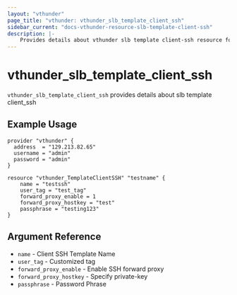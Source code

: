 ```yaml
---
layout: "vthunder"
page_title: "vthunder: vthunder_slb_template_client_ssh"
sidebar_current: "docs-vthunder-resource-slb-template-client-ssh"
description: |-
    Provides details about vthunder slb template client-ssh resource for A10
---
```


# vthunder\_slb\_template\_client\_ssh

`vthunder_slb_template_client_ssh` provides details about slb template client_ssh
## Example Usage


```hcl
provider "vthunder" {
  address  = "129.213.82.65"
  username = "admin"
  password = "admin"
}

resource "vthunder_TemplateClientSSH" "testname" {
	name = "testssh"
	user_tag = "test_tag"
	forward_proxy_enable = 1
	forward_proxy_hostkey = "test"
	passphrase = "testing123"
}
```

## Argument Reference

* `name` - Client SSH Template Name
* `user_tag` - Customized tag
* `forward_proxy_enable` - Enable SSH forward proxy
* `forward_proxy_hostkey` - Specify private-key
* `passphrase` - Password Phrase

